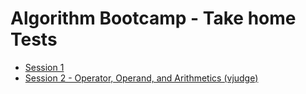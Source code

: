 # Algorithm Bootcamp - Take home Tests

- [Session 1](session-01)
- [Session 2 - Operator, Operand, and Arithmetics (vjudge)](session-02)